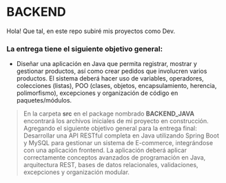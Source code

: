 #  **BACKEND**

Hola! Que tal, en este repo subiré mis proyectos como Dev.

### La entrega tiene el siguiente objetivo general:  
- Diseñar una aplicación en Java que permita registrar, mostrar y gestionar productos, así como crear pedidos que involucren varios productos. El sistema deberá hacer uso de variables, operadores, colecciones (listas), POO (clases, objetos, encapsulamiento, herencia, polimorfismo), excepciones y organización de código en paquetes/módulos.
>En la carpeta **src** en el package nombrado **BACKEND_JAVA** encontrará los archivos iniciales de mi proyecto en construcción.
>Agregando el siguiente objetivo general para la entrega final: Desarrollar una API RESTful completa en Java utilizando Spring Boot y MySQL para gestionar un sistema de E-commerce, integrándose con una aplicación frontend. La aplicación deberá aplicar correctamente conceptos avanzados de programación en Java, arquitectura REST, bases de datos relacionales, validaciones, excepciones y organización modular.
